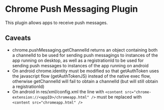 # Chrome Push Messaging Plugin

This plugin allows apps to receive push messages.

## Caveats

* chrome.pushMessaging.getChannelId returns an object containing both a channelId to be used for sending push messagings to instances of the app running on desktop, as well as a registrationId to be used for sending push messages to instances of the app running on android
* On android chrome.identity must be modified so that getAuthToken uses the javascript flow (getAuthTokenJS) instead of the native exec flow, otherwise getChannelId will fail to obtain a channelId (but will still obtain a registrationId)
* On android in res/xml/config.xml the line with `<content src="chrome-extension://<appID>/chromeapp.html" />` must be replaced with `<content src="chromeapp.html" />`
